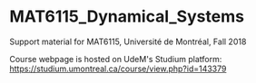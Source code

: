 # MAT6115_Dynamical_Systems
Support material for MAT6115, Université de Montréal, Fall 2018

Course webpage is hosted on UdeM's Studium platform: https://studium.umontreal.ca/course/view.php?id=143379


